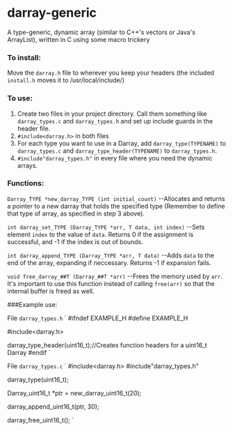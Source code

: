 # darray-generic
A type-generic, dynamic array (similar to C++'s vectors or Java's ArrayList), written in C using some macro trickery

### To install:
Move the `darray.h` file to wherever you keep your headers (the included `install.h` moves it to /usr/local/include/) 

### To use:

1. Create two files in your project directory. Call them something like `darray_types.c` and `darray_types.h` and set up include guards in the header file.
2. `#include<darray.h>` in both files
3. For each type you want to use in a Darray, add `darray_type(TYPENAME)` to `darray_types.c` and `darray_type_header(TYPENAME)` to `darray_types.h`.
4. `#include"darray_types.h"` in every file where you need the dynamic arrays.

### Functions:

`Darray_TYPE *new_darray_TYPE (int initial_count)`
--Allocates and returns a pointer to a new darray that holds the specified type (Remember to define that type of array, as specified in step 3 above).

`int darray_set_TYPE (Darray_TYPE *arr, T data, int index)`
--Sets element `index` to the value of `data`. Returns 0 if the assignment is successful, and -1 if the index is out of bounds.

`int darray_append_TYPE (Darray_TYPE *arr, T data)`
--Adds `data` to the end of the array, expanding if neccessary. Returns -1 if expansion fails.

`void free_darray_##T (Darray_##T *arr)`
--Frees the memory used by `arr`. It's important to use this function instead of calling `free(arr)` so that the internal buffer is freed as well.

###Example use:

File `darray_types.h`
`
#ifndef EXAMPLE_H
#define EXAMPLE_H

#include<darray.h>

darray_type_header(uint16_t);//Creates function headers for a uint16_t Darray
#endif
`

File `darray_types.c`
`
#include<darray.h>
#include"darray_types.h"

darray_type(uint16_t);

Darray_uint16_t *ptr = new_darray_uint16_t(20);

darray_append_uint16_t(ptr, 30);

darray_free_uint16_t();
`
